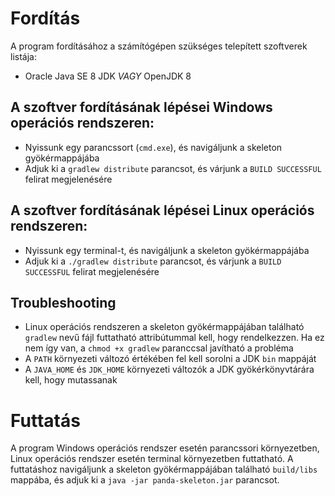 # Fordítás

A program fordításához a számítógépen szükséges telepített szoftverek listája:

* Oracle Java SE 8 JDK *VAGY* OpenJDK 8

## A szoftver fordításának lépései **Windows** operációs rendszeren:

* Nyissunk egy parancssort (`cmd.exe`), és navigáljunk a skeleton gyökérmappájába
* Adjuk ki a `gradlew distribute` parancsot, és várjunk a `BUILD SUCCESSFUL` felirat megjelenésére

## A szoftver fordításának lépései **Linux** operációs rendszeren:

* Nyissunk egy terminal-t, és navigáljunk a skeleton gyökérmappájába
* Adjuk ki a `./gradlew distribute` parancsot, és várjunk a `BUILD SUCCESSFUL` felirat megjelenésére

## Troubleshooting

* Linux operációs rendszeren a skeleton gyökérmappájában található `gradlew` nevű fájl futtatható
attribútummal kell, hogy rendelkezzen. Ha ez nem így van, a `chmod +x gradlew` paranccsal javítható
a probléma
* A `PATH` környezeti változó értékében fel kell sorolni a JDK `bin` mappáját
* A `JAVA_HOME` és `JDK_HOME` környezeti változók a JDK gyökérkönyvtárára kell, hogy mutassanak

# Futtatás

A program Windows operációs rendszer esetén parancssori környezetben, Linux operációs rendszer
esetén terminal környezetben futtatható. A futtatáshoz navigáljunk a skeleton gyökérmappájában 
található `build/libs` mappába, és adjuk ki a `java -jar panda-skeleton.jar` parancsot.